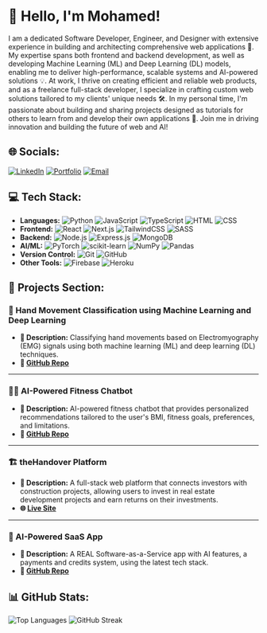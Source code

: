 # 👋 Hello, I'm Mohamed!

I am a dedicated Software Developer, Engineer, and Designer with extensive experience in building and architecting comprehensive web applications 🚀. My expertise spans both frontend and backend development, as well as developing Machine Learning (ML) and Deep Learning (DL) models, enabling me to deliver high-performance, scalable systems and AI-powered solutions 💡. At work, I thrive on creating efficient and reliable web products, and as a freelance full-stack developer, I specialize in crafting custom web solutions tailored to my clients' unique needs 🛠️. In my personal time, I'm passionate about building and sharing projects designed as tutorials for others to learn from and develop their own applications 🤖. Join me in driving innovation and building the future of web and AI!

## 🌐 Socials:
[![LinkedIn](https://img.shields.io/badge/LinkedIn-0077B5?style=for-the-badge&logo=linkedin&logoColor=white)](https://linkedin.com/in/mohamed-dorgham) [![Portfolio](https://img.shields.io/badge/Portfolio-000000?style=for-the-badge&logo=github&logoColor=white)](https://dorgham.vercel.app/) [![Email](https://img.shields.io/badge/Email-dorgham.dev@gmail.com-red?style=for-the-badge)](mailto:dorgham.dev@gmail.com)

## 💻 Tech Stack:
- **Languages:** ![Python](https://img.shields.io/badge/Python-3776AB?style=for-the-badge&logo=python&logoColor=white) ![JavaScript](https://img.shields.io/badge/JavaScript-F7DF1E?style=for-the-badge&logo=javascript&logoColor=black) ![TypeScript](https://img.shields.io/badge/TypeScript-007ACC?style=for-the-badge&logo=typescript&logoColor=white) ![HTML](https://img.shields.io/badge/HTML5-E34F26?style=for-the-badge&logo=html5&logoColor=white) ![CSS](https://img.shields.io/badge/CSS3-1572B6?style=for-the-badge&logo=css3&logoColor=white)
- **Frontend:** ![React](https://img.shields.io/badge/React-20232A?style=for-the-badge&logo=react&logoColor=61DAFB) ![Next.js](https://img.shields.io/badge/Next.js-000000?style=for-the-badge&logo=nextdotjs&logoColor=white) ![TailwindCSS](https://img.shields.io/badge/TailwindCSS-06B6D4?style=for-the-badge&logo=tailwind-css&logoColor=white) ![SASS](https://img.shields.io/badge/SASS-CC6699?style=for-the-badge&logo=sass&logoColor=white)
- **Backend:** ![Node.js](https://img.shields.io/badge/Node.js-339933?style=for-the-badge&logo=nodedotjs&logoColor=white) ![Express.js](https://img.shields.io/badge/Express.js-000000?style=for-the-badge&logo=express&logoColor=white) ![MongoDB](https://img.shields.io/badge/MongoDB-47A248?style=for-the-badge&logo=mongodb&logoColor=white)
- **AI/ML:** ![PyTorch](https://img.shields.io/badge/PyTorch-EE4C2C?style=for-the-badge&logo=pytorch&logoColor=white) ![scikit-learn](https://img.shields.io/badge/scikit--learn-F7931E?style=for-the-badge&logo=scikit-learn&logoColor=white) ![NumPy](https://img.shields.io/badge/NumPy-013243?style=for-the-badge&logo=numpy&logoColor=white) ![Pandas](https://img.shields.io/badge/Pandas-150458?style=for-the-badge&logo=pandas&logoColor=white)
- **Version Control:** ![Git](https://img.shields.io/badge/Git-F05032?style=for-the-badge&logo=git&logoColor=white) ![GitHub](https://img.shields.io/badge/GitHub-181717?style=for-the-badge&logo=github&logoColor=white)
- **Other Tools:** ![Firebase](https://img.shields.io/badge/Firebase-FFCA28?style=for-the-badge&logo=firebase&logoColor=white) ![Heroku](https://img.shields.io/badge/Heroku-430098?style=for-the-badge&logo=heroku&logoColor=white)

## 🚀 Projects Section:

### 🤖 Hand Movement Classification using Machine Learning and Deep Learning
- **📝 Description:** Classifying hand movements based on Electromyography (EMG) signals using both machine learning (ML) and deep learning (DL) techniques.
- **🔗 [GitHub Repo](https://github.com/mhmddorgham/Hand-Movement-Classification-based-on-EMG-Signals-using-Machine-learning-and-Deep-learning)**

---

### 🏋️‍♂️ AI-Powered Fitness Chatbot
- **📝 Description:** AI-powered fitness chatbot that provides personalized recommendations tailored to the user's BMI, fitness goals, preferences, and limitations.
- **🔗 [GitHub Repo](https://github.com/mhmddorgham/FitnessBot_AI_Chatbot)**

---

### 🏗️ theHandover Platform
- **📝 Description:** A full-stack web platform that connects investors with construction projects, allowing users to invest in real estate development projects and earn returns on their investments.
- **🌐 [Live Site](https://www.thehandover.com/)**

---

### 💼 AI-Powered SaaS App
- **📝 Description:** A REAL Software-as-a-Service app with AI features, a payments and credits system, using the latest tech stack.
- **🔗 [GitHub Repo](https://github.com/mhmddorgham/imaginify-saas-app)**


## 📊 GitHub Stats:
![Top Languages](https://github-readme-stats.vercel.app/api/top-langs?username=mhmddorgham&show_icons=true&locale=en&layout=compact&langs_count=9)
![GitHub Streak](https://github-readme-streak-stats.herokuapp.com/?user=mhmddorgham)
